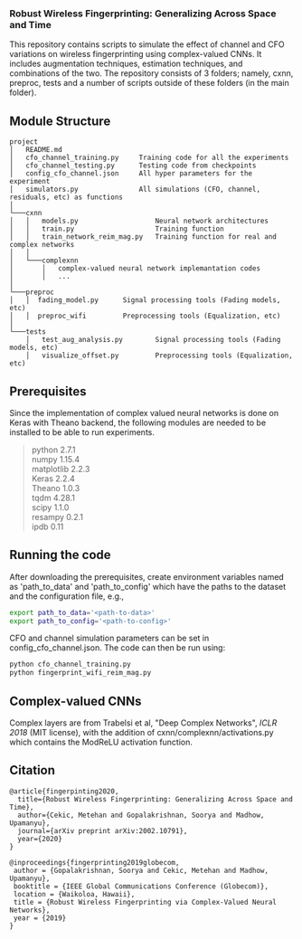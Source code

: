 ### Robust Wireless Fingerprinting: Generalizing Across Space and Time #

This repository contains scripts to simulate the effect of channel and CFO variations on wireless fingerprinting using complex-valued CNNs. It includes augmentation techniques, estimation techniques, and combinations of the two. The repository consists of 3 folders; namely, cxnn, preproc, tests and a number of scripts outside of these folders (in the main folder). 

## Module Structure #

```
project
│   README.md
│   cfo_channel_training.py     Training code for all the experiments
│   cfo_channel_testing.py      Testing code from checkpoints
│   config_cfo_channel.json     All hyper parameters for the experiment
│   simulators.py               All simulations (CFO, channel, residuals, etc) as functions
│
└───cxnn
│   │   models.py                   Neural network architectures
│   │   train.py                    Training function
│   │   train_network_reim_mag.py   Training function for real and complex networks
│   │ 
│   └───complexnn
│       │   complex-valued neural network implemantation codes
│       │   ...
│   
└───preproc   
│   │  fading_model.py      Signal processing tools (Fading models, etc)   
│   │  preproc_wifi         Preprocessing tools (Equalization, etc)
│
└───tests
    │   test_aug_analysis.py        Signal processing tools (Fading models, etc)   
    │   visualize_offset.py         Preprocessing tools (Equalization, etc)   
```

## Prerequisites #

Since the implementation of complex valued neural networks is done on Keras with Theano backend, the following modules are needed to be installed to be able to run experiments.

> python                    2.7.1\
> numpy                     1.15.4\
> matplotlib                2.2.3\
> Keras                     2.2.4\
> Theano                    1.0.3\
> tqdm                      4.28.1\
> scipy                     1.1.0\
> resampy                   0.2.1\
> ipdb                      0.11 

## Running the code #
After downloading the prerequisites, create environment variables named as 'path_to_data' and 'path_to_config' which have the paths to the dataset and the configuration file, e.g.,

```bash
export path_to_data='<path-to-data>'
export path_to_config='<path-to-config>'
```

CFO and channel simulation parameters can be set in config_cfo_channel.json. The code can then be run using: 


```bash
python cfo_channel_training.py
python fingerprint_wifi_reim_mag.py
```

## Complex-valued CNNs

Complex layers are from Trabelsi et al, "Deep Complex Networks", *ICLR 2018* (MIT license), with the addition of cxnn/complexnn/activations.py which contains the ModReLU activation function.

## Citation

```
@article{fingerpinting2020,
  title={Robust Wireless Fingerprinting: Generalizing Across Space and Time},
  author={Cekic, Metehan and Gopalakrishnan, Soorya and Madhow, Upamanyu},
  journal={arXiv preprint arXiv:2002.10791},
  year={2020}
}
```

```
@inproceedings{fingerprinting2019globecom,
 author = {Gopalakrishnan, Soorya and Cekic, Metehan and Madhow, Upamanyu},
 booktitle = {IEEE Global Communications Conference (Globecom)},
 location = {Waikoloa, Hawaii},
 title = {Robust Wireless Fingerprinting via Complex-Valued Neural Networks},
 year = {2019}
}
```
